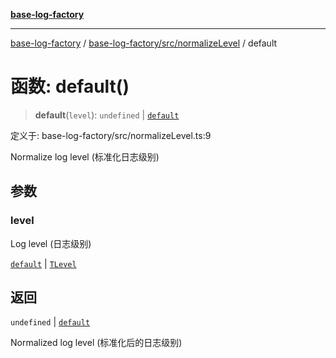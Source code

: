 [**base-log-factory**](../../../../index.md)

***

[base-log-factory](../../../../index.md) / [base-log-factory/src/normalizeLevel](../index.md) / default

# 函数: default()

> **default**(`level`): `undefined` \| [`default`](../../LogLevel/enumerations/default.md)

定义于: base-log-factory/src/normalizeLevel.ts:9

Normalize log level (标准化日志级别)

## 参数

### level

Log level (日志级别)

[`default`](../../LogLevel/enumerations/default.md) | [`TLevel`](../../typings/type-aliases/TLevel.md)

## 返回

`undefined` \| [`default`](../../LogLevel/enumerations/default.md)

Normalized log level (标准化后的日志级别)

